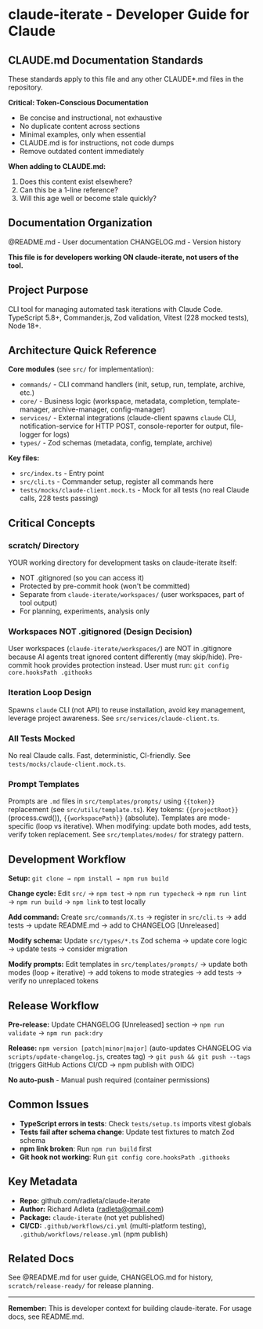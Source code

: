 # claude-iterate - Developer Guide for Claude

## CLAUDE.md Documentation Standards

These standards apply to this file and any other CLAUDE\*.md files in the repository.

**Critical: Token-Conscious Documentation**

- Be concise and instructional, not exhaustive
- No duplicate content across sections
- Minimal examples, only when essential
- CLAUDE.md is for instructions, not code dumps
- Remove outdated content immediately

**When adding to CLAUDE.md:**

1. Does this content exist elsewhere?
2. Can this be a 1-line reference?
3. Will this age well or become stale quickly?

## Documentation Organization

@README.md - User documentation
CHANGELOG.md - Version history

**This file is for developers working ON claude-iterate, not users of the tool.**

## Project Purpose

CLI tool for managing automated task iterations with Claude Code. TypeScript 5.8+, Commander.js, Zod validation, Vitest (228 mocked tests), Node 18+.

## Architecture Quick Reference

**Core modules** (see `src/` for implementation):

- `commands/` - CLI command handlers (init, setup, run, template, archive, etc.)
- `core/` - Business logic (workspace, metadata, completion, template-manager, archive-manager, config-manager)
- `services/` - External integrations (claude-client spawns `claude` CLI, notification-service for HTTP POST, console-reporter for output, file-logger for logs)
- `types/` - Zod schemas (metadata, config, template, archive)

**Key files:**

- `src/index.ts` - Entry point
- `src/cli.ts` - Commander setup, register all commands here
- `tests/mocks/claude-client.mock.ts` - Mock for all tests (no real Claude calls, 228 tests passing)

## Critical Concepts

### scratch/ Directory

YOUR working directory for development tasks on claude-iterate itself:

- NOT .gitignored (so you can access it)
- Protected by pre-commit hook (won't be committed)
- Separate from `claude-iterate/workspaces/` (user workspaces, part of tool output)
- For planning, experiments, analysis only

### Workspaces NOT .gitignored (Design Decision)

User workspaces (`claude-iterate/workspaces/`) are NOT in .gitignore because AI agents treat ignored content differently (may skip/hide). Pre-commit hook provides protection instead. User must run: `git config core.hooksPath .githooks`

### Iteration Loop Design

Spawns `claude` CLI (not API) to reuse installation, avoid key management, leverage project awareness. See `src/services/claude-client.ts`.

### All Tests Mocked

No real Claude calls. Fast, deterministic, CI-friendly. See `tests/mocks/claude-client.mock.ts`.

### Prompt Templates

Prompts are `.md` files in `src/templates/prompts/` using `{{token}}` replacement (see `src/utils/template.ts`). Key tokens: `{{projectRoot}}` (process.cwd()), `{{workspacePath}}` (absolute). Templates are mode-specific (loop vs iterative). When modifying: update both modes, add tests, verify token replacement. See `src/templates/modes/` for strategy pattern.

## Development Workflow

**Setup:** `git clone → npm install → npm run build`

**Change cycle:** Edit `src/` → `npm test` → `npm run typecheck` → `npm run lint` → `npm run build` → `npm link` to test locally

**Add command:** Create `src/commands/X.ts` → register in `src/cli.ts` → add tests → update README.md → add to CHANGELOG [Unreleased]

**Modify schema:** Update `src/types/*.ts` Zod schema → update core logic → update tests → consider migration

**Modify prompts:** Edit templates in `src/templates/prompts/` → update both modes (loop + iterative) → add tokens to mode strategies → add tests → verify no unreplaced tokens

## Release Workflow

**Pre-release:** Update CHANGELOG [Unreleased] section → `npm run validate` → `npm run pack:dry`

**Release:** `npm version [patch|minor|major]` (auto-updates CHANGELOG via `scripts/update-changelog.js`, creates tag) → `git push && git push --tags` (triggers GitHub Actions CI/CD → npm publish with OIDC)

**No auto-push** - Manual push required (container permissions)

## Common Issues

- **TypeScript errors in tests**: Check `tests/setup.ts` imports vitest globals
- **Tests fail after schema change**: Update test fixtures to match Zod schema
- **npm link broken**: Run `npm run build` first
- **Git hook not working**: Run `git config core.hooksPath .githooks`

## Key Metadata

- **Repo:** github.com/radleta/claude-iterate
- **Author:** Richard Adleta (radleta@gmail.com)
- **Package:** `claude-iterate` (not yet published)
- **CI/CD:** `.github/workflows/ci.yml` (multi-platform testing), `.github/workflows/release.yml` (npm publish)

## Related Docs

See @README.md for user guide, CHANGELOG.md for history, `scratch/release-ready/` for release planning.

---

**Remember:** This is developer context for building claude-iterate. For usage docs, see README.md.
